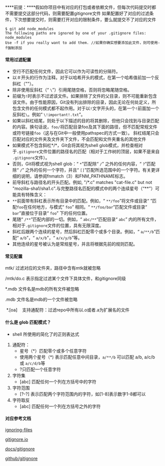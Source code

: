 ****前提：****假如你项目中有对应的打包或者依赖文件，但每次代码提交时都不需要提交这部分代码，则需要配置gitignore文件
如果配置好了对应的过滤条件，下次想要提交时，则需要打开对应的限制条件，要么就提交不了对应的文件
~~~
$ git add node_modules
The following paths are ignored by one of your .gitignore files:
node_modules
Use -f if you really want to add them. //如果你确实想要添加此文件，则可使用-f强制添加
~~~

#### 常用过滤配置

- 空行不匹配任何文件，因此它可以作为可读性的分隔符。
- 以＃开头的行作为注释。对于以哈希开头的模式，在第一个哈希值前加一个反斜杠（"\"）。
- 除非使用反斜杠（“ `\`”）引用尾随空格，否则将忽略尾随空格。
- 前缀为`!`时表示不过滤该文件。如果排除了文件的父目录，则不可能重新包含该文件。由于性能原因，Git没有列出排除的目录，因此无论在何处定义，所包含文件的任何模式都不起作用。对于以`!`文字开头的，在第一个`!`前面加一个反斜杠`\`。例如“ `\!important!.txt`”。
- 如果以斜杠结尾，则处于以下描述的目的将其删除，但他只会找到与目录匹配的内容。换句话说，`foo/`将匹配目录foo及其下面的路径，但不匹配常规文件或符号链接`foo`（这与在Git中一般使用pathspec的方式一致）。  斜杠结尾只会匹配对应的文件夹及文件夹下文件，不会匹配和文件夹重名的其他文件
- 如果模式不包含斜杠*/*，Git会将其视为shell glob模式，并检查相对于`.gitignore`文件位置的路径名的匹配（相对于工作树的顶层，如果不是来自 `.gitignore`文件）。
- 否则，Git将模式视为shell glob：“ `*`”匹配除“ `/`” 之外的任何内容，“ `?`”匹配除“ `/`” 之外的任何一个字符，并且“ `[]`”匹配所选范围中的一个字符。有关更详细的说明，请参阅fnmatch（3）和FNM_PATHNAME标志。
- 前导斜杠与路径名的开头匹配。例如, "/*.c" matches "cat-file.c" but not "mozilla-sha1/sha1.c".与完整路径名匹配的模式中的两个连续星号（“**”）可能具有特殊含义：
- `**`前面带有斜杠表示所有目录中的匹配。例如，“ `**/foo`”将文件或目录“ ”匹配`foo`在任何地方，与模式“ `foo`” 相同。“ `**/foo/bar`”匹配文件或目录“ `bar`”直接位于目录“ `foo`” 下的任何位置。
- 尾随“ `/**`”匹配内部的一切。例如，“ `abc/**`”匹配目录“ `abc`” 内的所有文件，相对于`.gitignore`文件的位置，具有无限深度。
- 斜杠后跟两个连续的星号，然后斜杠匹配零个或多个目录。例如，“ `a/**/b`”匹配“ `a/b`”，“ `a/x/b`”，“ `a/x/y/b`”等。
- 其他连续的星号被认为是常规星号，并且将根据先前的规则匹配。

#### 常见配置

mtk/   过滤对应的文件夹，路径中含有mtk就被忽略

/mtk/do.c   表示指定过滤某个文件下具体文件，和gitignore同级

*.mdb  文件名是mdb的所有文件被忽略

.mdb  文件名是mdb的一个文件被忽略

 *.[oa]    支持通配符：过滤repo中所有以.o或者.a为扩展名的文件

#### 什么是 glob 匹配模式？

- shell 所使用的简化了的正则表达式

1. 通配符：
   - 星号（*）匹配零个或多个任意字符
   - 使用两个星号（*) 表示匹配任意中间目录，`a/**/b` 可以匹配 a/b, a/c/b 或 `a/c/d/b`等
   - ?只匹配一个任意字符
2. 字符集
   - [abc] 匹配任何一个列在方括号中的字符
3. 字符范围
   - [?-?] 表示匹配两个字符范围内的字符，如[1-8]表示数字1-8都可以
4. 字符取反
   - [abc] 匹配任何一个列在方括号之外的字符

#### 对应参考文档

[ignoring-files](https://help.github.com/en/articles/ignoring-files/<https://help.github.com/cn/articles/ignoring-files)

[gitignore.io](https://www.gitignore.io/)

[docs/gitignore](https://git-scm.com/docs/gitignore)

[github/gitignore](https://github.com/github/gitignore)

